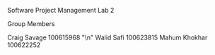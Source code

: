 Software Project Management Lab 2 

Group Members

Craig Savage 100615968 "\n"
Walid Safi	100623815
Mahum Khokhar 100622252
